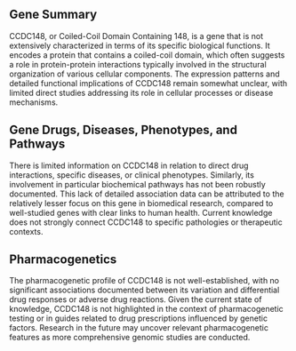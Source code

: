 ## Gene Summary
CCDC148, or Coiled-Coil Domain Containing 148, is a gene that is not extensively characterized in terms of its specific biological functions. It encodes a protein that contains a coiled-coil domain, which often suggests a role in protein-protein interactions typically involved in the structural organization of various cellular components. The expression patterns and detailed functional implications of CCDC148 remain somewhat unclear, with limited direct studies addressing its role in cellular processes or disease mechanisms.

## Gene Drugs, Diseases, Phenotypes, and Pathways
There is limited information on CCDC148 in relation to direct drug interactions, specific diseases, or clinical phenotypes. Similarly, its involvement in particular biochemical pathways has not been robustly documented. This lack of detailed association data can be attributed to the relatively lesser focus on this gene in biomedical research, compared to well-studied genes with clear links to human health. Current knowledge does not strongly connect CCDC148 to specific pathologies or therapeutic contexts.

## Pharmacogenetics
The pharmacogenetic profile of CCDC148 is not well-established, with no significant associations documented between its variation and differential drug responses or adverse drug reactions. Given the current state of knowledge, CCDC148 is not highlighted in the context of pharmacogenetic testing or in guides related to drug prescriptions influenced by genetic factors. Research in the future may uncover relevant pharmacogenetic features as more comprehensive genomic studies are conducted.